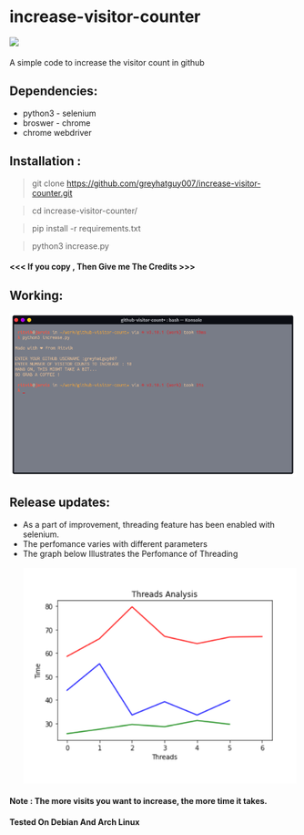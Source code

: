 # increase-visitor-counter
![](https://camo.githubusercontent.com/7998890254268d8ed476c9f66d3fa59d21dd354d2090036083c82af4cda2a0eb/68747470733a2f2f666f7274686562616467652e636f6d2f696d616765732f6261646765732f6275696c742d776974682d6c6f76652e737667)
<br></br>
A simple code to increase the visitor count in github


## Dependencies:
  - python3 - selenium
  - broswer - chrome
  - chrome webdriver

## Installation :

> git clone https://github.com/greyhatguy007/increase-visitor-counter.git 

> cd increase-visitor-counter/

> pip install -r requirements.txt

> python3 increase.py

#### <<< If you copy , Then Give me The Credits >>>

## Working:

![image](https://github.com/greyhatguy007/increase-visitor-counter/blob/main/working.png)

## Release updates:
 - As a part of improvement, threading feature has been enabled with selenium.
 - The perfomance varies with different parameters
 - The graph below Illustrates the Perfomance of Threading
<br></br>
![2d plot](https://github.com/greyhatguy007/increase-visitor-counter/blob/main/threading_analysis/plot.png)

#### Note : The more visits you want to increase, the more time it takes.
####        Tested On Debian And Arch Linux
